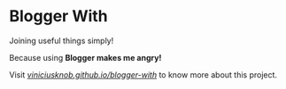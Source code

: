 # Blogger With
Joining useful things simply!

Because using **Blogger makes me angry!**

Visit _[viniciusknob.github.io/blogger-with](https://viniciusknob.github.io/blogger-with/)_ to know more about this project.
